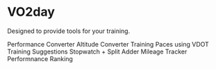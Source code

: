 # VO2day
Designed to provide tools for your training.

Performance Converter
Altitude Converter
Training Paces using VDOT
Training Suggestions
Stopwatch + Split Adder
Mileage Tracker
Performnance Ranking
